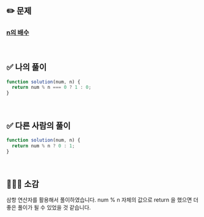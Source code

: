 ## ✏️ 문제

### [n의 배수](https://school.programmers.co.kr/learn/courses/30/lessons/181937)

<br>

## ✅ 나의 풀이

```javascript
function solution(num, n) {
  return num % n === 0 ? 1 : 0;
}
```

<br>

## ✅ 다른 사람의 풀이

```javascript
function solution(num, n) {
  return num % n ? 0 : 1;
}
```

<br>

## 💁🏻‍♀️ 소감

삼항 연산자를 활용해서 풀이하였습니다. num % n 자체의 값으로 return 을 했으면 더 좋은 풀이가 될 수 있었을 것 같습니다.
